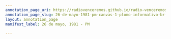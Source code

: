 ```yaml
---
annotation_page_uri: https://radiovenceremos.github.io/radio-venceremos-espanol-2/annotations/26-de-mayo-1981-pm-canvas-1-plomo-informativo-br-tortura-br-bajas.json
annotation_page_slug: 26-de-mayo-1981-pm-canvas-1-plomo-informativo-br-tortura-br-bajas
layout: annotation_page
manifest_label: 26 de mayo, 1981 - PM

---
```

